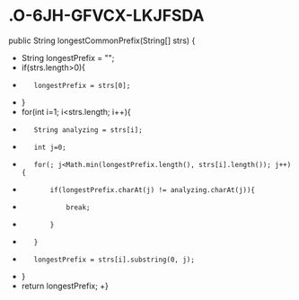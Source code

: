 # .O-6JH-GFVCX-LKJFSDA
public String longestCommonPrefix(String[] strs) {
 +    String longestPrefix = "";
 +    if(strs.length>0){
 +        longestPrefix = strs[0];
 +    }
 +    for(int i=1; i<strs.length; i++){
 +        String analyzing = strs[i];
 +        int j=0;
 +        for(; j<Math.min(longestPrefix.length(), strs[i].length()); j++){
 +            if(longestPrefix.charAt(j) != analyzing.charAt(j)){
 +                break;
 +            }
 +        }
 +        longestPrefix = strs[i].substring(0, j);
 +    }
 +    return longestPrefix;
 +}
